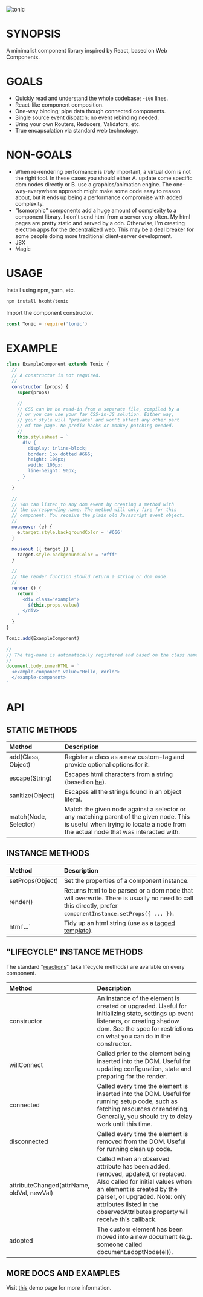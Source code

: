 ![tonic](https://github.com/hxoht/tonic/raw/addimage/readme-tonic.png)

# SYNOPSIS
A minimalist component library inspired by React, based on Web Components.

# GOALS
- Quickly read and understand the whole codebase; `~100` lines.
- React-like component composition.
- One-way binding; pipe data though connected components.
- Single source event dispatch; no event rebinding needed.
- Bring your own Routers, Reducers, Validators, etc.
- True encapsulation via standard web technology.

# NON-GOALS
- When re-rendering performance is *truly* important, a virtual dom is
not the right tool. In these cases you should either A. update some
specific dom nodes directly or B. use a graphics/animation engine. The
one-way-everywhere approach might make some code easy to reason about,
but it ends up being a performance compromise with added complexity.
- "Isomorphic" components add a huge amount of complexity to a component
library. I don't send html from a server very often. My html
pages are pretty static and served by a cdn. Otherwise, I'm creating
electron apps for the decentralized web. This may be a deal breaker for
some people doing more traditional client-server development.
- JSX
- Magic

# USAGE
Install using npm, yarn, etc.

```bash
npm install hxoht/tonic
```

Import the component constructor.

```js
const Tonic = require('tonic')
```

# EXAMPLE
```js
class ExampleComponent extends Tonic {
  //
  // A constructor is not required.
  //
  constructor (props) {
    super(props)

    //
    // CSS can be be read-in from a separate file, compiled by a
    // or you can use your fav CSS-in-JS solution. Either way,
    // your style will "private" and won't affect any other part
    // of the page. No prefix hacks or monkey patching needed.
    //
    this.stylesheet = `
      div {
        display: inline-block;
        border: 1px dotted #666;
        height: 100px;
        width: 100px;
        line-height: 90px;
      }
    `
  }

  //
  // You can listen to any dom event by creating a method with
  // the corresponding name. The method will only fire for this
  // component. You receive the plain old Javascript event object.
  //
  mouseover (e) {
    e.target.style.backgroundColor = '#666'
  }

  mouseout ({ target }) {
    target.style.backgroundColor = '#fff'
  }

  //
  // The render function should return a string or dom node.
  //
  render () {
    return `
      <div class="example">
        ${this.props.value}
      </div>
    `
  }
}

Tonic.add(ExampleComponent)

//
// The tag-name is automatically registered and based on the class name.
//
document.body.innerHTML = `
  <example-component value="Hello, World">
  </example-component>
`
```

# API

## STATIC METHODS

| Method | Description |
| :--- | :--- |
| add(Class, Object) | Register a class as a new custom-tag and provide optional options for it. |
| escape(String) | Escapes html characters from a string (based on [he][3]). |
| sanitize(Object) | Escapes all the strings found in an object literal. |
| match(Node, Selector) | Match the given node against a selector or any matching parent of the given node. This is useful when trying to locate a node from the actual node that was interacted with. |

## INSTANCE METHODS

| Method | Description |
| :--- | :--- |
| setProps(Object) | Set the properties of a component instance. |
| render() | Returns html to be parsed or a dom node that will overwrite. There is usually no need to call this directly, prefer `componentInstance.setProps({ ... })`. |
| html\`...\` | Tidy up an html string (use as a [tagged template][2]). |

## "LIFECYCLE" INSTANCE METHODS

The standard "[reactions][1]" (aka lifecycle methods) are available on every
component.

| Method | Description |
| :--- | :--- |
| constructor | An instance of the element is created or upgraded. Useful for initializing state, settings up event listeners, or creating shadow dom. See the spec for restrictions on what you can do in the constructor. |
| willConnect | Called prior to the element being inserted into the DOM. Useful for updating configuration, state and preparing for the render. |
| connected | Called every time the element is inserted into the DOM. Useful for running setup code, such as fetching resources or rendering. Generally, you should try to delay work until this time. |
| disconnected | Called every time the element is removed from the DOM. Useful for running clean up code. |
| attributeChanged(attrName, oldVal, newVal) | Called when an observed attribute has been added, removed, updated, or replaced. Also called for initial values when an element is created by the parser, or upgraded. Note: only attributes listed in the observedAttributes property will receive this callback. |
| adopted | The custom element has been moved into a new document (e.g. someone called document.adoptNode(el)). |

## MORE DOCS AND EXAMPLES
Visit [this][0] demo page for more information.

[0]:https://hxoht.github.io/tonic/
[1]:https://developers.google.com/web/fundamentals/web-components/customelements
[2]:https://developer.mozilla.org/en-US/docs/Web/JavaScript/Reference/Template_literals
[3]:https://github.com/mathiasbynens/he
